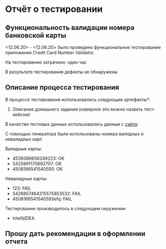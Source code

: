 # Отчёт о тестировании <Credit Card Number Validator>

## Функциональность валидации номера банковской карты

<12.06.20> - <12.06.20> было проведено функциональное тестирование приложения Credit Card Number Validator.

На тестирование затрачено: один час

В результате тестирования дефекты не обнаружены

## Описание процесса тестирования

В процессе тестирования использовались следующие артефакты*:
1. Описание домашнего задания (наверное это можно назвать тест-кейсом)

В качестве тестовых данных использовались данные с [сайта](https://www.freeformatter.com/credit-card-number-generator-validator.html):

С помощью генератора были использованы номера валидных и невалидных карт.

Валидные карты:

* 4539389656249223: OK
* 5425991170692707: OK
* 4508186541540593: OK

Невалидные карты:

* 123:                    FAIL
* 5426857464215575853532: FAIL
* 4508186541540593efq:    FAIL

Тестирование производилось в следующем окружении:

* IntellijIDEA

## Прошу дать рекомендации в оформлении отчета